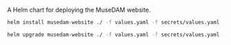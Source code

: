 A Helm chart for deploying the MuseDAM website.

```bash
helm install musedam-website ./ -f values.yaml -f secrets/values.yaml --kube-context muse-azure-cn-prod
```

```bash
helm upgrade musedam-website ./ -f values.yaml -f secrets/values.yaml --kube-context muse-azure-cn-prod
```
